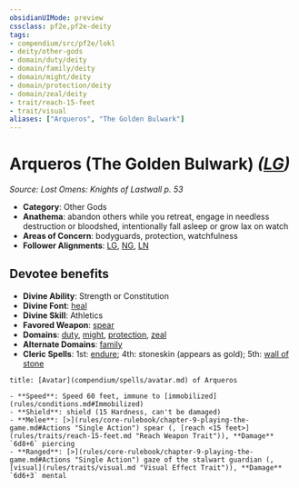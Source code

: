 ```yaml
---
obsidianUIMode: preview
cssclass: pf2e,pf2e-deity
tags:
- compendium/src/pf2e/lokl
- deity/other-gods
- domain/duty/deity
- domain/family/deity
- domain/might/deity
- domain/protection/deity
- domain/zeal/deity
- trait/reach-15-feet
- trait/visual
aliases: ["Arqueros", "The Golden Bulwark"]
---
```

# Arqueros (The Golden Bulwark) *([LG](rules/traits/lg-b1.md "Lawful Good Alignment Trait"))*  
*Source: Lost Omens: Knights of Lastwall p. 53*  

- **Category**: Other Gods
- **Anathema**: abandon others while you retreat, engage in needless destruction or bloodshed, intentionally fall asleep or grow lax on watch
- **Areas of Concern**: bodyguards, protection, watchfulness
- **Follower Alignments**: [LG](rules/traits/lg-b1.md "Lawful Good Alignment Trait"), [NG](rules/traits/ng-b1.md "Neutral Good Alignment Trait"), [LN](rules/traits/ln-b1.md "Lawful Neutral Alignment Trait")

## Devotee benefits

- **Divine Ability**: Strength or Constitution
- **Divine Font**: [heal](heal.md)
- **Divine Skill**: Athletics
- **Favored Weapon**: [spear](spear.md)
- **Domains**: [duty](Reference/Compendium/Setting/domains.md#Duty), [might](Reference/Compendium/Setting/domains.md#Might), [protection](Reference/Compendium/Setting/domains.md#Protection), [zeal](Reference/Compendium/Setting/domains.md#Zeal)
- **Alternate Domains**: [family](Reference/Compendium/Setting/domains.md#Family)
- **Cleric Spells**: 1st: [endure](endure-logm.md); 4th: stoneskin (appears as gold); 5th: [wall of stone](wall-of-stone.md)

```ad-embed-avatar
title: [Avatar](compendium/spells/avatar.md) of Arqueros

- **Speed**: Speed 60 feet, immune to [immobilized](rules/conditions.md#Immobilized)
- **Shield**: shield (15 Hardness, can't be damaged)
- **Melee**: [>](rules/core-rulebook/chapter-9-playing-the-game.md#Actions "Single Action") spear (, [reach <15 feet>](rules/traits/reach-15-feet.md "Reach Weapon Trait")), **Damage** `6d8+6` piercing 
- **Ranged**: [>](rules/core-rulebook/chapter-9-playing-the-game.md#Actions "Single Action") gaze of the stalwart guardian (, [visual](rules/traits/visual.md "Visual Effect Trait")), **Damage** `6d6+3` mental 
```